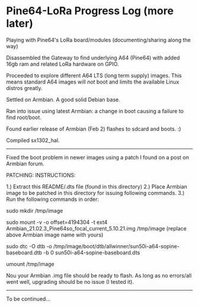 # Pine64-LoRa Progress Log (more later)
Playing with Pine64's LoRa board/modules (documenting/sharing along the way)

Disassembled the Gateway to find underlying A64 (Pine64) with added 16gb ram and related LoRa hardware on GPIO.

Proceeded to explore different A64 LTS (long term supply) images. This means standard A64 images will *not* boot and limits the available Linux distros greatly.

Settled on Armbian. A good solid Debian base.

Ran into issue using latest Armbian: a change in boot causing a failure to find root/boot.

Found earlier release of Armbian (Feb 2) flashes to sdcard and boots. :)

Compiled sx1302_hal.

--------------------------------------

Fixed the boot problem in newer images using a patch I found on a post on Armbian forum.

PATCHING: INSTRUCTIONS: 

1.) Extract this README/.dts file (found in this directory)
2.) Place Armbian image to be patched in this directory for issuing following commands.
3.) Run the following commands in order:

sudo mkdir /tmp/image


sudo mount -v -o offset=4194304 -t ext4 Armbian_21.02.3_Pine64so_focal_current_5.10.21.img /tmp/image 
(replace above Armbian image name with yours)

sudo dtc -O dtb -o /tmp/image/boot/dtb/allwinner/sun50i-a64-sopine-baseboard.dtb -b 0 sun50i-a64-sopine-baseboard.dts


umount /tmp/image

Nou your Armbian .img file should be ready to flash. As long as no errors/all went well, upgrading should be no issue (I tested it).


--------------------------------------------------




To be continued...


